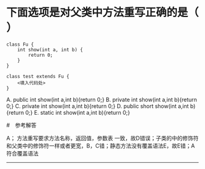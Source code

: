 # 下面选项是对父类中方法重写正确的是（ ）

```
class Fu {
	int show(int a, int b) {
		return 0;
	}
}

class test extends Fu {
	<填入代码处>
}
```
A. public int show(int a,int b){return 0;}
B. private int show(int a,int b){return 0;}
C. private int show(int a,int b){return 0;}
D. public short show(int a,int b){return 0;}
E. static int show(int a,int b){return 0;}

#　参考解答

A；
方法重写要求方法名称，返回值，参数表 一致，故D错误；子类的中的修饰符和父类中的修饰符一样或者更宽，B，C错；静态方法没有覆盖语法E，故E错；A符合覆盖语法

---
